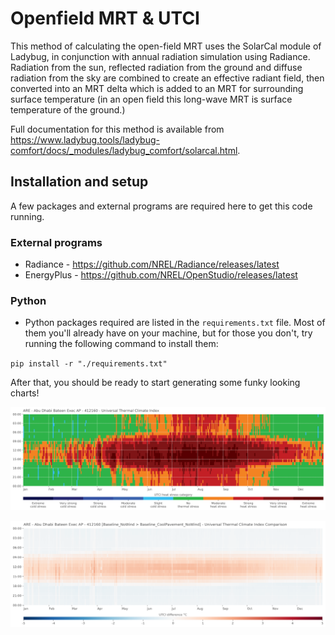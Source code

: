 # Openfield MRT & UTCI

This method of calculating the open-field MRT uses the SolarCal module of Ladybug, in conjunction with annual radiation simulation using Radiance. Radiation from the sun, reflected radiation from the ground and diffuse radiation from the sky are combined to create an effective radiant field, then converted into an MRT delta which is added to an MRT for surrounding surface temperature (in an open field this long-wave MRT is surface temperature of the ground.) 

Full documentation for this method is available from https://www.ladybug.tools/ladybug-comfort/docs/_modules/ladybug_comfort/solarcal.html.

## Installation and setup
A few packages and external programs are required here to get this code running. 

### External programs
- Radiance - https://github.com/NREL/Radiance/releases/latest
- EnergyPlus - https://github.com/NREL/OpenStudio/releases/latest

### Python
- Python packages required are listed in the `requirements.txt` file. Most of them you'll already have on your machine, but for those you don't, try running the following command to install them:

`pip install -r "./requirements.txt"`

After that, you should be ready to start generating some funky looking charts!

![UTCI plot](./samples/utci_comfort_example.png)

![UTCI comparison plot](./samples/utci_comparison_example.png)
